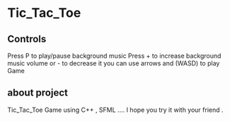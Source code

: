 # Tic_Tac_Toe
## Controls
Press P to play/pause background music
Press + to increase background music volume or - to decrease it
you can use arrows and (WASD) to play Game
## about project
Tic_Tac_Toe Game using C++ , SFML ....
I hope you try it with your friend .
